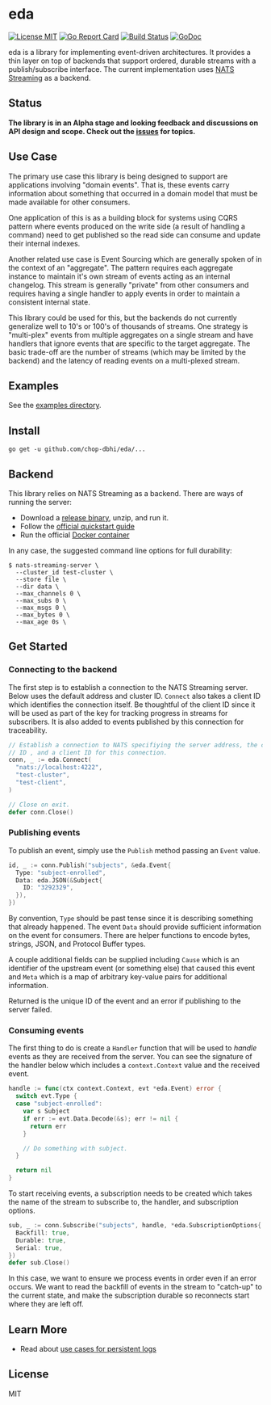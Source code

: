 # eda

[![License MIT](https://img.shields.io/badge/License-MIT-blue.svg)](http://opensource.org/licenses/MIT)
[![Go Report Card](https://goreportcard.com/badge/github.com/chop-dbhi/eda)](https://goreportcard.com/report/github.com/chop-dbhi/eda) [![Build Status](https://travis-ci.org/chop-dbhi/eda.svg?branch=master)](http://travis-ci.org/chop-dbhi/eda) [![GoDoc](https://godoc.org/github.com/chop-dbhi/eda?status.svg)](http://godoc.org/github.com/chop-dbhi/eda)

eda is a library for implementing event-driven architectures. It provides a thin layer on top of backends that support ordered, durable streams with a publish/subscribe interface. The current implementation uses [NATS Streaming](https://github.com/nats-io/nats-streaming-server) as a backend.

## Status

**The library is in an Alpha stage and looking feedback and discussions on API design and scope. Check out the [issues](https://github.com/chop-dbhi/eda/issues) for topics.**

## Use Case

The primary use case this library is being designed to support are applications involving "domain events". That is, these events carry information about something that occurred in a domain model that must be made available for other consumers.

One application of this is as a building block for systems using CQRS pattern where events produced on the write side (a result of handling a command) need to get published so the read side can consume and update their internal indexes.

Another related use case is Event Sourcing which are generally spoken of in the context of an "aggregate". The pattern requires each aggregate instance to maintain it's own stream of events acting as an internal changelog. This stream is generally "private" from other consumers and requires having a single handler to apply events in order to maintain a consistent internal state.

This library could be used for this, but the backends do not currently generalize well to 10's or 100's of thousands of streams. One strategy is "multi-plex" events from multiple aggregates on a single stream and have handlers that ignore events that are specific to the target aggregate. The basic trade-off are the number of streams (which may be limited by the backend) and the latency of reading events on a multi-plexed stream.

## Examples

See the [examples directory](./examples).

## Install

```
go get -u github.com/chop-dbhi/eda/...
```

## Backend

This library relies on NATS Streaming as a backend. There are ways of running the server:

- Download a [release binary](https://github.com/nats-io/nats-streaming-server/releases), unzip, and run it.
- Follow the [official quickstart guide](https://nats.io/documentation/streaming/nats-streaming-quickstart/)
- Run the official [Docker container](https://hub.docker.com/_/nats-streaming/)

In any case, the suggested command line options for full durability:

```
$ nats-streaming-server \
  --cluster_id test-cluster \
  --store file \
  --dir data \
  --max_channels 0 \
  --max_subs 0 \
  --max_msgs 0 \
  --max_bytes 0 \
  --max_age 0s \
```

## Get Started

### Connecting to the backend

The first step is to establish a connection to the NATS Streaming server. Below uses the default address and cluster ID. `Connect` also takes a client ID which identifies the connection itself. Be thoughtful of the client ID since it will be used as part of the key for tracking progress in streams for subscribers. It is also added to events published by this connection for traceability.

```go
// Establish a connection to NATS specifiying the server address, the cluster
// ID , and a client ID for this connection.
conn, _ := eda.Connect(
  "nats://localhost:4222",
  "test-cluster",
  "test-client",
)

// Close on exit.
defer conn.Close()
```

### Publishing events

To publish an event, simply use the `Publish` method passing an `Event` value.

```go
id, _ := conn.Publish("subjects", &eda.Event{
  Type: "subject-enrolled",
  Data: eda.JSON(&Subject{
    ID: "3292329",
  }),
})
```

By convention, `Type` should be past tense since it is describing something that already happened. The event `Data` should provide sufficient information on the event for consumers. There are helper functions to encode bytes, strings, JSON, and Protocol Buffer types.

A couple additional fields can be supplied including `Cause` which is an identifier of the upstream event (or something else) that caused this event and `Meta` which is a map of arbitrary key-value pairs for additional information.

Returned is the unique ID of the event and an error if publishing to the server failed.

### Consuming events

The first thing to do is create a `Handler` function that will be used to *handle* events as they are received from the server. You can see the signature of the handler below which includes a `context.Context` value and the received event.

```go
handle := func(ctx context.Context, evt *eda.Event) error {
  switch evt.Type {
  case "subject-enrolled":
    var s Subject
    if err := evt.Data.Decode(&s); err != nil {
      return err
    }

    // Do something with subject.
  }

  return nil
}
```

To start receiving events, a subscription needs to be created which takes the name of the stream to subscribe to, the handler, and subscription options.

```go
sub, _ := conn.Subscribe("subjects", handle, *eda.SubscriptionOptions{
  Backfill: true,
  Durable: true,
  Serial: true,
})
defer sub.Close()
```

In this case, we want to ensure we process events in order even if an error occurs. We want to read the backfill of events in the stream to "catch-up" to the current state, and make the subscription durable so reconnects start where they are left off.

## Learn More

- Read about [use cases for persistent logs](https://dev.to/byronruth/use-cases-for-persistent-logs-with-nats-streaming)

## License

MIT

